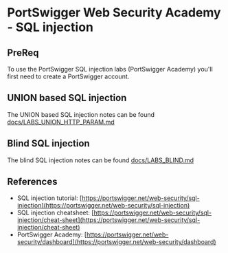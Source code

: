 # PortSwigger Web Security Academy - SQL injection

## PreReq

To use the PortSwigger SQL injection labs (PortSwigger Academy) you'll first need to create a PortSwigger account.

## UNION based SQL injection

The UNION based SQL injection notes can be found [docs/LABS_UNION_HTTP_PARAM.md](docs/LABS_UNION_HTTP_PARAM.md)

## Blind SQL injection

The blind SQL injection notes can be found [docs/LABS_BLIND.md](docs/LABS_BLIND.md)

## References

- SQL injection tutorial: [https://portswigger.net/web-security/sql-injection](https://portswigger.net/web-security/sql-injection)
- SQL injection cheatsheet: [https://portswigger.net/web-security/sql-injection/cheat-sheet](https://portswigger.net/web-security/sql-injection/cheat-sheet)
- PortSwigger Academy: [https://portswigger.net/web-security/dashboard](https://portswigger.net/web-security/dashboard)
